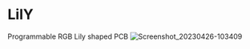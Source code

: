 # LilY
Programmable RGB Lily shaped PCB
![Screenshot_20230426-103409](https://github.com/ayesha-sparkletronics/LilY/assets/144564184/725426f1-e7d0-4002-b2ab-125f0ed2307c)
